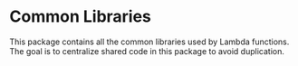 # Common Libraries

This package contains all the common libraries used by Lambda functions. 
The goal is to centralize shared code in this package to avoid duplication. 